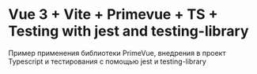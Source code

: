 # Vue 3 + Vite + Primevue + TS + Testing with jest and testing-library

Пример применения библиотеки PrimeVue, внедрения в проект Typescript и тестирования с помощью jest и testing-library

